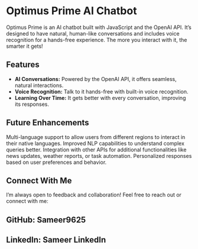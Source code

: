 # Optimus Prime AI Chatbot

Optimus Prime is an AI chatbot built with JavaScript and the OpenAI API. It’s designed to have natural, human-like conversations and includes voice recognition for a hands-free experience. The more you interact with it, the smarter it gets!

## Features

- **AI Conversations:** Powered by the OpenAI API, it offers seamless, natural interactions.
- **Voice Recognition:** Talk to it hands-free with built-in voice recognition.
- **Learning Over Time:** It gets better with every conversation, improving its responses.

## Future Enhancements

Multi-language support to allow users from different regions to interact in their native languages.
Improved NLP capabilities to understand complex queries better.
Integration with other APIs for additional functionalities like news updates, weather reports, or task automation.
Personalized responses based on user preferences and behavior.

## Connect With Me
I’m always open to feedback and collaboration! Feel free to reach out or connect with me:

## GitHub: Sameer9625
## LinkedIn: Sameer LinkedIn

